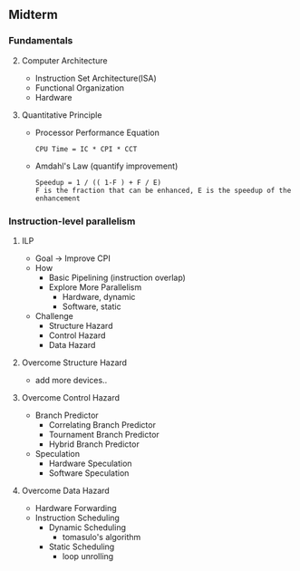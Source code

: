 Midterm
---

### Fundamentals

2. Computer Architecture
    - Instruction Set Architecture(ISA)
    - Functional Organization 
    - Hardware

3. Quantitative Principle
    - Processor Performance Equation
        ```
        CPU Time = IC * CPI * CCT
        ```
    - Amdahl's Law (quantify improvement)
        ```
        Speedup = 1 / (( 1-F ) + F / E)
        F is the fraction that can be enhanced, E is the speedup of the enhancement
        ```

### Instruction-level parallelism
1. ILP
    - Goal -> Improve CPI
    - How
        - Basic Pipelining (instruction overlap)
        - Explore More Parallelism
            - Hardware, dynamic
            - Software, static
    - Challenge
        - Structure Hazard
        - Control Hazard
        - Data Hazard
    
2. Overcome Structure Hazard
    - add more devices..

3. Overcome Control Hazard
    - Branch Predictor
        - Correlating Branch Predictor
        - Tournament Branch Predictor
        - Hybrid Branch Predictor
    - Speculation
        - Hardware Speculation
        - Software Speculation

4. Overcome Data Hazard
    - Hardware Forwarding
    - Instruction Scheduling
        - Dynamic Scheduling
            - tomasulo's algorithm
        - Static Scheduling
            - loop unrolling